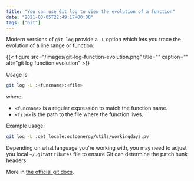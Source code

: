 ```yaml
---
title: "You can use Git log to view the evolution of a function"
date: "2021-03-05T22:49:17+00:00"
tags: ["Git"]
---
```


Modern versions of `git log` provide a `-L` option which lets you trace the
evolution of a line range or function:

{{< figure src="/images/git-log-function-evolution.png" title="" caption="" alt="git log function evolution" >}}

Usage is:

```bash
git log -L :<funcname>:<file>
```

where:

- `<funcname>` is a regular expression to match the function name.
- `<file>` is the path to the file where the function lives.

Example usage:

```bash
git log -L :get_locale:octoenergy/utils/workingdays.py
```

Depending on what language you're working with, you may need to adjust you local
`~/.gitattributes` file to ensure Git can determine the patch hunk headers.

More in [the official git docs](https://git-scm.com/docs/git-log/#Documentation/git-log.txt--Lltfuncnamegtltfilegt).
